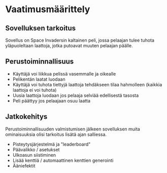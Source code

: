 # Vaatimusmäärittely

## Sovelluksen tarkoitus

Sovellus on Space Invadersin kaltainen peli, jossa pelaajan tulee tuhota yläpuoleltaan laattoja, jotka putoavat muuten pelaajan päälle.

## Perustoiminnallisuus

- Käyttäjä voi liikkua pelissä vasemmalle ja oikealle
- Pelikentän laatat luodaan
- Käyttäjä voi tuhota tiettyjä laattoja tehdäkseen tilaa hahmolleen (kaikkia laattoja ei voi tuhota)
- Uusia laattoja luodaan jos pelaaja selviää edellisestä tasosta
- Peli päättyy jos pelaajaan osuu laatta

## Jatkokehitys

Perustoiminnallisuuden valmistumisen jälkeen sovelluksen muita ominaisuuksia olisi tarkoitus lisätä ajan salliessa.

- Pisteytysjärjestelmä ja "leaderboard"
- Päävalikko / asetukset
- Ulkoasun siistiminen
- Lisää kenttiä / automaattinen kenttien generointi
- Ääniefektit